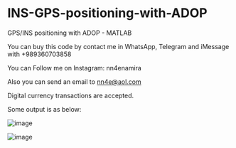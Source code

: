 # INS-GPS-positioning-with-ADOP
GPS/INS positioning with ADOP - MATLAB

You can buy this code by contact me in WhatsApp, Telegram and iMessage with +989360703858

You can Follow me on Instagram: nn4enamira

Also you can send an email to nn4e@aol.com

Digital currency transactions are accepted.

Some output is as below:

![image](https://github.com/user-attachments/assets/633b8473-0b4e-4188-9158-b053f96535e2)

![image](https://github.com/user-attachments/assets/209fe1b9-4e00-4cdb-b602-3273cf561ce1)

